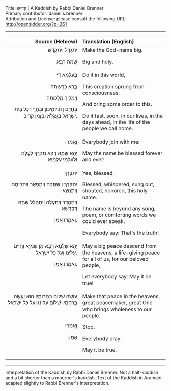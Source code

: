 <html>
<head></head>
<body>
Title: קדיש | A Kaddish by Rabbi Daniel Brenner<br />
Primary contributor: daniel.s.brenner<br />
Attribution and License: please consult the following URL: <a href="http://opensiddur.org/?p=261">http://opensiddur.org/?p=261</a>
<p />
<hr />

<table style="margin-left: auto;margin-right: auto;" class="draggable">
<thead><tr><th id="x" style="text-align: right;">Source (Hebrew)</th><th style="text-align: left;">Translation (English)</th></tr></thead>
<tbody>
<tr><td style="vertical-align:top;" width="46%">
<div class="liturgy" style="text-align: right;"><span lang="he">
יִתְגַּדַּל וְיִתְקַדַּשׁ 

שְׁמֵהּ רַבָּא
</span></div></td>

<td style="vertical-align:top;" width="53%"><div class="english">
Make the God-name big.

Big and holy.
</div></td>
</tr>


<tr><td style="vertical-align:top;" width="46%">
<div class="liturgy" style="text-align: right;"><span lang="he">
בְּעָלְמָא דִּי 

בְרָא כִרְעוּתֵהּ 

וְיַמְלִיךְ מַלְכוּתֵהּ 

בְּחַיֵּיכוֹן וּבְיוֹמֵיכוֹן וּבְחַיֵּי דְכָל בֵּית יִשְׂרָאֵל בַּעֲגָלָא וּבִזְמַן קָרִיב.
</span></div></td>

<td style="vertical-align:top;" width="53%"><div class="english">
Do it in this world,

This creation sprung from consciousness,

And bring some order to this.

Do it fast, soon, in our lives, in the days ahead, in the life of the people we call home.
</div></td>
</tr>


<tr><td style="vertical-align:top;" width="46%">
<div class="liturgy" style="text-align: right;"><span lang="he">
וְאִמְרוּ 

יְהֵא שְׁמֵהּ רַבָּא מְבָרַךְ לְעָלַם וּלְעָלְמֵי עָלְמַיָּא
</span></div></td>

<td style="vertical-align:top;" width="53%"><div class="english">
Everybody join with me: 

May the name be blessed forever and ever!
</div></td>
</tr>


<tr><td style="vertical-align:top;" width="46%">
<div class="liturgy" style="text-align: right;"><span lang="he">
ִיִתְבָּרַךְ 

ִיִתְבָּרַךְ וְיִשְׁתַּבַּח וְיִתְפָּאַר וְיִתְרוֹמַם וְיִתְנַשֵּׂא ‏

וְיִתְהַדַּר וְיִתְעַלֶּה וְיִתְהַלַּל שְׁמֵהּ דְּקֻדְשָׁא 

וְאִמְרוּ אָמֵן.
</span></div></td>

<td style="vertical-align:top;" width="53%"><div class="english">
Yes, blessed.

Blessed, whispered, sung out, shouted, honored, this holy name.

The name is beyond any song, poem, or comforting words we could ever speak.

Everybody say: That's the truth!
</div></td>
</tr>


<tr><td style="vertical-align:top;" width="46%">
<div class="liturgy" style="text-align: right;"><span lang="he">
יְהֵא שְׁלָמָא רַבָּא מִן שְׁמַיָּא וְחַיִּים עָלֵינוּ וְעַל כָּל יִשְׂרָאֵל. 

וְאִמְרוּ אָמֵן.
</span></div></td>

<td style="vertical-align:top;" width="53%"><div class="english">
May a big peace descend from the heavens, a life-giving peace for all of us, for our beloved people,

Let everybody say: May it be true!
</div></td>
</tr>


<tr><td style="vertical-align:top;" width="46%">
<div class="liturgy" style="text-align: right;"><span lang="he">
עוֹשֶׂה שָׁלוֹם בִּמְרוֹמָיו הוּא יַעֲשֶׂה בְּרַחֲמָיו שָׁלוֹם עָלֵינוּ וְעַל כָּל יִשְׂרָאֵל  

&nbsp;

וְאִמְרוּ

אָמֵן.‏
</span></div></td>

<td style="vertical-align:top;" width="53%"><div class="english">
Make that peace in the heavens, great peacemaker, great One who brings wholeness to our people.

Stop.

Everybody pray:

May it be true.
</td>
</tr>
</tbody></table>

<hr />

Interpretation of the Kaddish by Rabbi Daniel Brenner. Not a half-kaddish and a bit shorter than a mourner's kaddish. Text of the Kaddish in Aramaic adapted slightly to Rabbi Brenner's interpretation.
</body>
</html>